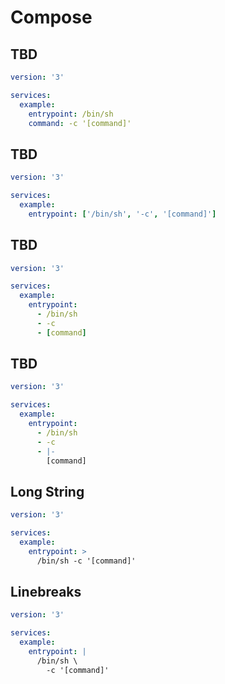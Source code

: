 # Compose

## TBD

```yml
version: '3'

services:
  example:
    entrypoint: /bin/sh
    command: -c '[command]'
```

## TBD

```yml
version: '3'

services:
  example:
    entrypoint: ['/bin/sh', '-c', '[command]']
```

## TBD

```yml
version: '3'

services:
  example:
    entrypoint:
      - /bin/sh
      - -c
      - [command]
```

## TBD

```yml
version: '3'

services:
  example:
    entrypoint:
      - /bin/sh
      - -c
      - |-
        [command]
```

## Long String

```yml
version: '3'

services:
  example:
    entrypoint: >
      /bin/sh -c '[command]'
```

## Linebreaks

```yml
version: '3'

services:
  example:
    entrypoint: |
      /bin/sh \
        -c '[command]'
```
